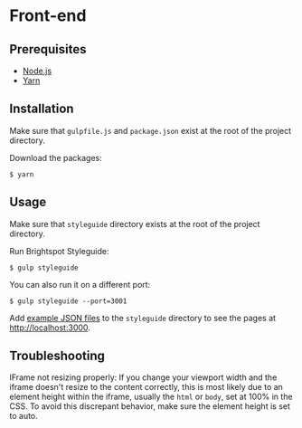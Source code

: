 # Front-end

## Prerequisites

* [Node.js](https://nodejs.org/en/)
* [Yarn](https://yarnpkg.com/en/docs/install)

## Installation

Make sure that `gulpfile.js` and `package.json` exist at the root of the project directory.

Download the packages:

    $ yarn

## Usage

Make sure that `styleguide` directory exists at the root of the project directory.

Run Brightspot Styleguide:

    $ gulp styleguide

You can also run it on a different port:

    $ gulp styleguide --port=3001

Add [example JSON files](example/styleguide) to the `styleguide` directory to see the pages at [http://localhost:3000](http://localhost:3000).

## Troubleshooting

IFrame not resizing properly:
If you change your viewport width and the iframe doesn't resize to the content correctly, this is most likely due to an element height within the iframe, usually the `html` or `body`, set at 100% in the CSS. To avoid this discrepant behavior, make sure the element height is set to auto.
